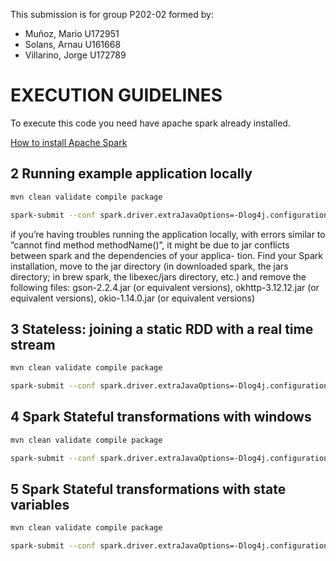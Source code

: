 This submission is for group P202-02 formed by:
- Muñoz, Mario U172951
- Solans, Arnau U161668
- Villarino, Jorge U172789

# EXECUTION GUIDELINES

To execute this code you need have apache spark already installed.

[How to install Apache Spark](https://www.linkedin.com/pulse/how-install-apache-spark-version-350-ubuntu-2304-youssef-kabir-e5lqe/)


## 2 Running example application locally


```bash
mvn clean validate compile package
```

```bash
spark-submit --conf spark.driver.extraJavaOptions=-Dlog4j.configuration=file:///log4j.properties --class edu.upf.MastodonStreamingExample target/lab3-mastodon-1.0-SNAPSHOT.jar src/main/resources/map.tsv
```

if you’re having troubles running the application locally, with errors similar to ”cannot find method
methodName()”, it might be due to jar conflicts between spark and the dependencies of your applica-
tion. Find your Spark installation, move to the jar directory (in downloaded spark, the jars directory;
in brew spark, the libexec/jars directory, etc.) and remove the following files: gson-2.2.4.jar (or
equivalent versions), okhttp-3.12.12.jar (or equivalent versions), okio-1.14.0.jar (or equivalent
versions)

## 3 Stateless: joining a static RDD with a real time stream

```bash
mvn clean validate compile package
```

```bash
spark-submit --conf spark.driver.extraJavaOptions=-Dlog4j.configuration=file:///log4j.properties --class edu.upf.MastodonStateless target/lab3-mastodon-1.0-SNAPSHOT.jar src/main/resources/map.tsv
```




## 4 Spark Stateful transformations with windows

```bash
mvn clean validate compile package
```

```bash
spark-submit --conf spark.driver.extraJavaOptions=-Dlog4j.configuration=file:///log4j.properties --class edu.upf.MastodonWindows target/lab3-mastodon-1.0-SNAPSHOT.jar src/main/resources/map.tsv
```



## 5 Spark Stateful transformations with state variables

```bash
mvn clean validate compile package
```

```bash
spark-submit --conf spark.driver.extraJavaOptions=-Dlog4j.configuration=file:///log4j.properties --class edu.upf.MastodonWithState target/lab3-mastodon-1.0-SNAPSHOT.jar en
```




